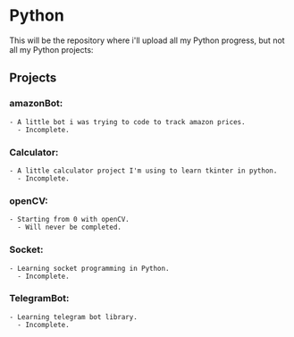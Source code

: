 # Python
This will be the repository where i'll upload all my Python progress, but not all my Python projects:
## Projects
  ### amazonBot:
    - A little bot i was trying to code to track amazon prices.
      - Incomplete.
  ### Calculator:
    - A little calculator project I'm using to learn tkinter in python.
      - Incomplete.
  ### openCV:
    - Starting from 0 with openCV. 
      - Will never be completed.
  ### Socket:
    - Learning socket programming in Python.
      - Incomplete.  
  ### TelegramBot:
    - Learning telegram bot library.
      - Incomplete.  
